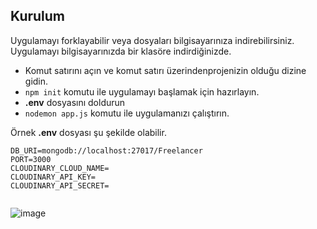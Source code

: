 
## Kurulum

Uygulamayı forklayabilir veya dosyaları bilgisayarınıza indirebilirsiniz. Uygulamayı bilgisayarınızda bir klasöre indirdiğinizde.

- Komut satırını açın ve komut satırı üzerindenprojenizin olduğu dizine gidin.
- ```npm init``` komutu ile uygulamayı başlamak için hazırlayın.
- **.env** dosyasını doldurun
- ```nodemon app.js``` komutu ile uygulamanızı çalıştırın.



Örnek **.env** dosyası şu şekilde olabilir.

```
DB_URI=mongodb://localhost:27017/Freelancer
PORT=3000
CLOUDINARY_CLOUD_NAME=
CLOUDINARY_API_KEY=
CLOUDINARY_API_SECRET=


```

![image](https://github.com/user-attachments/assets/5d6ec7f0-c17a-469e-87a8-561eba4fefa3)
